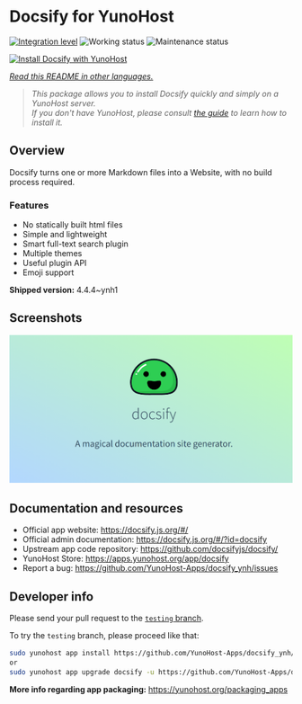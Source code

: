 <!--
N.B.: This README was automatically generated by <https://github.com/YunoHost/apps/tree/master/tools/readme_generator>
It shall NOT be edited by hand.
-->

# Docsify for YunoHost

[![Integration level](https://dash.yunohost.org/integration/docsify.svg)](https://ci-apps.yunohost.org/ci/apps/docsify/) ![Working status](https://ci-apps.yunohost.org/ci/badges/docsify.status.svg) ![Maintenance status](https://ci-apps.yunohost.org/ci/badges/docsify.maintain.svg)

[![Install Docsify with YunoHost](https://install-app.yunohost.org/install-with-yunohost.svg)](https://install-app.yunohost.org/?app=docsify)

*[Read this README in other languages.](./ALL_README.md)*

> *This package allows you to install Docsify quickly and simply on a YunoHost server.*  
> *If you don't have YunoHost, please consult [the guide](https://yunohost.org/install) to learn how to install it.*

## Overview

Docsify turns one or more Markdown files into a Website, with no build process required.

### Features

- No statically built html files
- Simple and lightweight
- Smart full-text search plugin
- Multiple themes
- Useful plugin API
- Emoji support


**Shipped version:** 4.4.4~ynh1

## Screenshots

![Screenshot of Docsify](./doc/screenshots/screenshot.png)

## Documentation and resources

- Official app website: <https://docsify.js.org/#/>
- Official admin documentation: <https://docsify.js.org/#/?id=docsify>
- Upstream app code repository: <https://github.com/docsifyjs/docsify/>
- YunoHost Store: <https://apps.yunohost.org/app/docsify>
- Report a bug: <https://github.com/YunoHost-Apps/docsify_ynh/issues>

## Developer info

Please send your pull request to the [`testing` branch](https://github.com/YunoHost-Apps/docsify_ynh/tree/testing).

To try the `testing` branch, please proceed like that:

```bash
sudo yunohost app install https://github.com/YunoHost-Apps/docsify_ynh/tree/testing --debug
or
sudo yunohost app upgrade docsify -u https://github.com/YunoHost-Apps/docsify_ynh/tree/testing --debug
```

**More info regarding app packaging:** <https://yunohost.org/packaging_apps>
